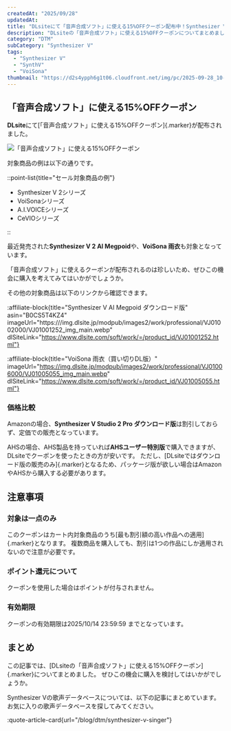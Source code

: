 ```yaml
---
createdAt: "2025/09/28"
updatedAt:
title: "DLsiteにて「音声合成ソフト」に使える15%OFFクーポン配布中！Synthesizer V 2 AI MegpoidやVoiSona 雨衣も対象【10/14まで】"
description: "DLsiteの「音声合成ソフト」に使える15%OFFクーポンについてまとめました。"
category: "DTM"
subCategory: "Synthesizer V"
tags:
  - "Synthesizer V"
  - "SynthV"
  - "VoiSona"
thumbnail: "https://d2s4ypph6g1t06.cloudfront.net/img/pc/2025-09-28_10-14-17_goa9ewt9.webp"
---
```


## 「音声合成ソフト」に使える15%OFFクーポン

**DLsite**にて[「音声合成ソフト」に使える15%OFFクーポン]{.marker}が配布されました。

![「音声合成ソフト」に使える15%OFFクーポン](https://d2s4ypph6g1t06.cloudfront.net/img/pc/2025-09-28_10-13-06_18xzlpir.webp)

対象商品の例は以下の通りです。

::point-list{title="セール対象商品の例"}

- Synthesizer V 2シリーズ
- VoiSonaシリーズ
- A.I.VOICEシリーズ
- CeVIOシリーズ

::

最近発売された**Synthesizer V 2 AI Megpoid**や、**VoiSona 雨衣**も対象となっています。

「音声合成ソフト」に使えるクーポンが配布されるのは珍しいため、ぜひこの機会に購入を考えてみてはいかがでしょうか。

その他の対象商品は以下のリンクから確認できます。

<DtmSynthesizerVDlSiteSearchSale></DtmSynthesizerVDlSiteSearchSale>

:affiliate-block{title="Synthesizer V AI Megpoid ダウンロード版" asin="B0CS5T4KZ4" imageUrl="https:///img.dlsite.jp/modpub/images2/work/professional/VJ01002000/VJ01001252_img_main.webp" dlSiteLink="https://www.dlsite.com/soft/work/=/product_id/VJ01001252.html"}

:affiliate-block{title="VoiSona 雨衣（買い切りDL版）" imageUrl="https://img.dlsite.jp/modpub/images2/work/professional/VJ01006000/VJ01005055_img_main.webp" dlSiteLink="https://www.dlsite.com/soft/work/=/product_id/VJ01005055.html"}

### 価格比較

Amazonの場合、**Synthesizer V Studio 2 Pro ダウンロード版**は割引しておらず、定価での販売となっています。

AHSの場合、AHS製品を持っていれば**AHSユーザー特別版**で購入できますが、DLsiteでクーポンを使ったときの方が安いです。
ただし、[DLsiteではダウンロード版の販売のみ]{.marker}となるため、パッケージ版が欲しい場合はAmazonやAHSから購入する必要があります。

## 注意事項

### 対象は一点のみ

このクーポンはカート内対象商品のうち[最も割引額の高い作品への適用]{.marker}となります。
複数商品を購入しても、割引は1つの作品にしか適用されないので注意が必要です。

### ポイント還元について

クーポンを使用した場合はポイントが付与されません。

### 有効期限

クーポンの有効期限は2025/10/14 23:59:59 までとなっています。

## まとめ

この記事では、[DLsiteの「音声合成ソフト」に使える15%OFFクーポン]{.marker}についてまとめました。
ぜひこの機会に購入を検討してはいかがでしょうか。

Synthesizer Vの歌声データベースについては、以下の記事にまとめています。
お気に入りの歌声データベースを探してみてください。

:quote-article-card{url="/blog/dtm/synthesizer-v-singer"}

<DtmSynthesizerVAffiliateBlocks></DtmSynthesizerVAffiliateBlocks>
